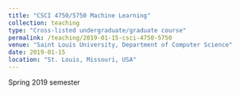 ```yaml
---
title: "CSCI 4750/5750 Machine Learning"
collection: teaching
type: "Cross-listed undergraduate/graduate course"
permalink: /teaching/2019-01-15-csci-4750-5750
venue: "Saint Louis University, Department of Computer Science"
date: 2019-01-15
location: "St. Louis, Missouri, USA"
---
```


Spring 2019 semester
